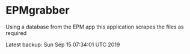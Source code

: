 # EPMgrabber
Using a database from the EPM app this application scrapes the files as required


Latest backup: Sun Sep 15 07:34:01 UTC 2019
